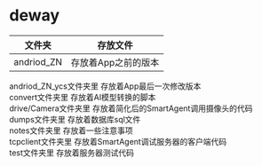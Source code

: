 # deway
|         文件夹          |      存放文件      |
|  ----  | ----  |
|    andriod_ZN          | 存放着App之前的版本 |  
andriod_ZN_ycs文件夹里    存放着App最后一次修改版本  
convert文件夹里           存放着AI模型转换的脚本  
drive/Camera文件夹里      存放着简化后的SmartAgent调用摄像头的代码  
dumps文件夹里             存放着数据库sql文件  
notes文件夹里             存放着一些注意事项  
tcpclient文件夹里         存放着SmartAgent调试服务器的客户端代码  
test文件夹里              存放着服务器测试代码  
